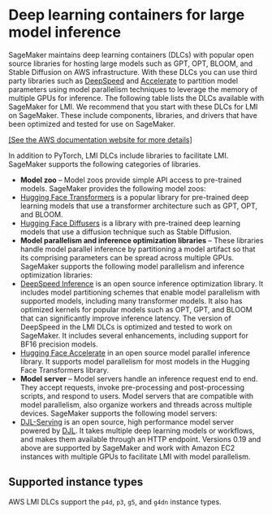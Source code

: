 # Deep learning containers for large model inference<a name="realtime-endpoints-large-model-dlc"></a>

 SageMaker maintains deep learning containers \(DLCs\) with popular open source libraries for hosting large models such as GPT, OPT, BLOOM, and Stable Diffusion on AWS infrastructure\. With these DLCs you can use third party libraries such as [DeepSpeed](https://www.deepspeed.ai/) and [Accelerate](https://huggingface.co/docs/accelerate/index) to partition model parameters using model parallelism techniques to leverage the memory of multiple GPUs for inference\. The following table lists the DLCs available with SageMaker for LMI\. We recommend that you start with these DLCs for LMI on SageMaker\. These include components, libraries, and drivers that have been optimized and tested for use on SageMaker\. 

[\[See the AWS documentation website for more details\]](http://docs.aws.amazon.com/sagemaker/latest/dg/realtime-endpoints-large-model-dlc.html)

 In addition to PyTorch, LMI DLCs include libraries to facilitate LMI\. SageMaker supports the following categories of libraries\. 
+  **Model zoo** – Model zoos provide simple API access to pre\-trained models\. SageMaker provides the following model zoos: 
  +  [Hugging Face Transformers](https://huggingface.co/docs/transformers/index) is a popular library for pre\-trained deep learning models that use a transformer architecture such as GPT, OPT, and BLOOM\. 
  +  [Hugging Face Diffusers](https://huggingface.co/docs/diffusers/index) is a library with pre\-trained deep learning models that use a diffusion technique such as Stable Diffusion\. 
+  **Model parallelism and inference optimization libraries** – These libraries handle model parallel inference by partitioning a model artifact so that its comprising parameters can be spread across multiple GPUs\. SageMaker supports the following model parallelism and inference optimization libraries: 
  +  [DeepSpeed Inference](https://www.deepspeed.ai/tutorials/inference-tutorial/) is an open source inference optimization library\. It includes model partitioning schemes that enable model parallelism with supported models, including many transformer models\. It also has optimized kernels for popular models such as OPT, GPT, and BLOOM that can significantly improve inference latency\. The version of DeepSpeed in the LMI DLCs is optimized and tested to work on SageMaker\. It includes several enhancements, including support for BF16 precision models\. 
  +  [Hugging Face Accelerate](https://huggingface.co/docs/accelerate/index) in an open source model parallel inference library\. It supports model parallelism for most models in the Hugging Face Transformers library\. 
+  **Model server** – Model servers handle an inference request end to end\. They accept requests, invoke pre\-processing and post\-processing scripts, and respond to users\. Model servers that are compatible with model parallelism, also organize workers and threads across multiple devices\. SageMaker supports the following model servers: 
  +  [DJL\-Serving](https://github.com/deepjavalibrary/djl-serving) is an open source, high performance model server powered by [DJL](https://djl.ai/)\. It takes multiple deep learning models or workflows, and makes them available through an HTTP endpoint\. Versions 0\.19 and above are supported by SageMaker and work with Amazon EC2 instances with multiple GPUs to facilitate LMI with model parallelism\. 

## Supported instance types<a name="realtime-endpoints-large-model-dlc-instance"></a>

 AWS LMI DLCs support the `p4d`, `p3`, `g5`, and `g4dn` instance types\. 